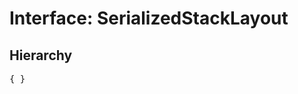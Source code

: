 # Interface: SerializedStackLayout

## Hierarchy

<Hierarchy
  :extend="{name: 'SerializedUINode', link: './serialized-ui-node'}"
/>

<pre>
{ }
</pre>
